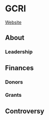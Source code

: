 # GCRI

[Website]()

## About

### Leadership

## Finances

### Donors




### Grants


## Controversy

